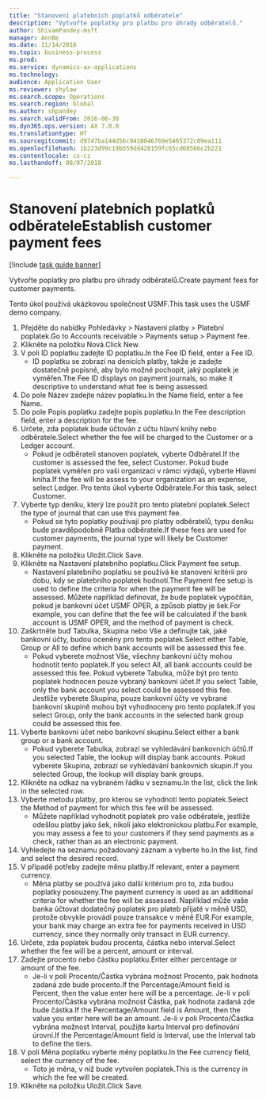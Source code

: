 ```yaml
--- 
title: "Stanovení platebních poplatků odběratele"
description: "Vytvořte poplatky pro platbu pro úhrady odběratelů."
author: ShivamPandey-msft
manager: AnnBe
ms.date: 11/14/2016
ms.topic: business-process
ms.prod: 
ms.service: dynamics-ax-applications
ms.technology: 
audience: Application User
ms.reviewer: shylaw
ms.search.scope: Operations
ms.search.region: Global
ms.author: shpandey
ms.search.validFrom: 2016-06-30
ms.dyn365.ops.version: AX 7.0.0
ms.translationtype: HT
ms.sourcegitcommit: d9747ba144d56c9410846769e5465372c89ea111
ms.openlocfilehash: 1b223d99c19b559dd428159fc65cd68566c2b221
ms.contentlocale: cs-cz
ms.lasthandoff: 08/07/2018

---
```

# <a name="establish-customer-payment-fees"></a><span data-ttu-id="cfc5b-103">Stanovení platebních poplatků odběratele</span><span class="sxs-lookup"><span data-stu-id="cfc5b-103">Establish customer payment fees</span></span>

[!include [task guide banner](../../includes/task-guide-banner.md)]

<span data-ttu-id="cfc5b-104">Vytvořte poplatky pro platbu pro úhrady odběratelů.</span><span class="sxs-lookup"><span data-stu-id="cfc5b-104">Create payment fees for customer payments.</span></span>

<span data-ttu-id="cfc5b-105">Tento úkol používá ukázkovou společnost USMF.</span><span class="sxs-lookup"><span data-stu-id="cfc5b-105">This task uses the USMF demo company.</span></span>

1. <span data-ttu-id="cfc5b-106">Přejděte do nabídky Pohledávky > Nastavení platby > Platební poplatek.</span><span class="sxs-lookup"><span data-stu-id="cfc5b-106">Go to Accounts receivable > Payments setup > Payment fee.</span></span>
2. <span data-ttu-id="cfc5b-107">Klikněte na položku Nová.</span><span class="sxs-lookup"><span data-stu-id="cfc5b-107">Click New.</span></span>
3. <span data-ttu-id="cfc5b-108">V poli ID poplatku zadejte ID poplatku.</span><span class="sxs-lookup"><span data-stu-id="cfc5b-108">In the Fee ID field, enter a Fee ID.</span></span>
    * <span data-ttu-id="cfc5b-109">ID poplatku se zobrazí na denících platby, takže je zadejte dostatečně popisné, aby bylo možné pochopit, jaký poplatek je vyměřen.</span><span class="sxs-lookup"><span data-stu-id="cfc5b-109">The Fee ID displays on payment journals, so make it descriptive to understand what fee is being assessed.</span></span>  
4. <span data-ttu-id="cfc5b-110">Do pole Název zadejte název poplatku.</span><span class="sxs-lookup"><span data-stu-id="cfc5b-110">In the Name field, enter a fee Name.</span></span>
5. <span data-ttu-id="cfc5b-111">Do pole Popis poplatku zadejte popis poplatku.</span><span class="sxs-lookup"><span data-stu-id="cfc5b-111">In the Fee description field, enter a description for the fee.</span></span>
6. <span data-ttu-id="cfc5b-112">Určete, zda poplatek bude účtován z účtu hlavní knihy nebo odběratele.</span><span class="sxs-lookup"><span data-stu-id="cfc5b-112">Select whether the fee will be charged to the Customer or a Ledger account.</span></span>
    * <span data-ttu-id="cfc5b-113">Pokud je odběrateli stanoven poplatek, vyberte Odběratel.</span><span class="sxs-lookup"><span data-stu-id="cfc5b-113">If the customer is assessed the fee, select Customer.</span></span> <span data-ttu-id="cfc5b-114">Pokud bude poplatek vyměřen pro vaši organizaci v rámci výdajů, vyberte Hlavní kniha.</span><span class="sxs-lookup"><span data-stu-id="cfc5b-114">If the fee will be assess to your organization as an expense, select Ledger.</span></span> <span data-ttu-id="cfc5b-115">Pro tento úkol vyberte Odběratele.</span><span class="sxs-lookup"><span data-stu-id="cfc5b-115">For this task, select Customer.</span></span>  
7. <span data-ttu-id="cfc5b-116">Vyberte typ deníku, který lze použít pro tento platební poplatek.</span><span class="sxs-lookup"><span data-stu-id="cfc5b-116">Select the type of  journal that can use this payment fee.</span></span>
    * <span data-ttu-id="cfc5b-117">Pokud se tyto poplatky používají pro platby odběratelů, typu deníku bude pravděpodobně Platba odběratele.</span><span class="sxs-lookup"><span data-stu-id="cfc5b-117">If these fees are used for customer payments, the journal type will likely be Customer payment.</span></span>  
8. <span data-ttu-id="cfc5b-118">Klikněte na položku Uložit.</span><span class="sxs-lookup"><span data-stu-id="cfc5b-118">Click Save.</span></span>
9. <span data-ttu-id="cfc5b-119">Klikněte na Nastavení platebního poplatku.</span><span class="sxs-lookup"><span data-stu-id="cfc5b-119">Click Payment fee setup.</span></span>
    * <span data-ttu-id="cfc5b-120">Nastavení platebního poplatku se používá ke stanovení kritérií pro dobu, kdy se platebního poplatek hodnotí.</span><span class="sxs-lookup"><span data-stu-id="cfc5b-120">The Payment fee setup is used to define the criteria for when the payment fee will be assessed.</span></span>  <span data-ttu-id="cfc5b-121">Můžete například definovat, že bude poplatek vypočítán, pokud je bankovní účet USMF OPER, a způsob platby je šek.</span><span class="sxs-lookup"><span data-stu-id="cfc5b-121">For example, you can define that the fee will be calculated if the bank account is USMF OPER, and the method of payment is check.</span></span>  
10. <span data-ttu-id="cfc5b-122">Zaškrtněte buď Tabulka, Skupina nebo Vše a definujte tak, jaké bankovní účty, budou oceněny pro tento poplatek.</span><span class="sxs-lookup"><span data-stu-id="cfc5b-122">Select either Table, Group or All to define which bank accounts will be assessed this fee.</span></span>
    * <span data-ttu-id="cfc5b-123">Pokud vyberete možnost Vše, všechny bankovní účty mohou hodnotit tento poplatek.</span><span class="sxs-lookup"><span data-stu-id="cfc5b-123">If you select All, all bank accounts could be assessed this fee.</span></span>  <span data-ttu-id="cfc5b-124">Pokud vyberete Tabulka, může být pro tento poplatek hodnocen pouze vybraný bankovní účet.</span><span class="sxs-lookup"><span data-stu-id="cfc5b-124">If you select Table, only the bank account you select could be assessed this fee.</span></span> <span data-ttu-id="cfc5b-125">Jestliže vyberete Skupina, pouze bankovní účty ve vybrané bankovní skupině mohou být vyhodnoceny pro tento poplatek.</span><span class="sxs-lookup"><span data-stu-id="cfc5b-125">If you select Group, only the bank accounts in the selected bank group could be assessed this fee.</span></span>  
11. <span data-ttu-id="cfc5b-126">Vyberte bankovní účet nebo bankovní skupinu.</span><span class="sxs-lookup"><span data-stu-id="cfc5b-126">Select either a bank group or a bank account.</span></span>
    * <span data-ttu-id="cfc5b-127">Pokud vyberete Tabulka, zobrazí se vyhledávání bankovních účtů.</span><span class="sxs-lookup"><span data-stu-id="cfc5b-127">If you selected Table, the lookup will display bank accounts.</span></span> <span data-ttu-id="cfc5b-128">Pokud vyberete Skupina, zobrazí se vyhledávání bankovních skupin.</span><span class="sxs-lookup"><span data-stu-id="cfc5b-128">If you selected Group, the lookup will display bank groups.</span></span>  
12. <span data-ttu-id="cfc5b-129">Klikněte na odkaz na vybraném řádku v seznamu.</span><span class="sxs-lookup"><span data-stu-id="cfc5b-129">In the list, click the link in the selected row.</span></span>
13. <span data-ttu-id="cfc5b-130">Vyberte metodu platby, pro kterou se vyhodnotí tento poplatek.</span><span class="sxs-lookup"><span data-stu-id="cfc5b-130">Select the Method of payment for which this fee will be assessed.</span></span>
    * <span data-ttu-id="cfc5b-131">Můžete například vyhodnotit poplatek pro vaše odběratele, jestliže odešlou platby jako šek, nikoli jako elektronickou platbu.</span><span class="sxs-lookup"><span data-stu-id="cfc5b-131">For example, you may assess a fee to your customers if they send payments as a check, rather than as an electronic payment.</span></span>  
14. <span data-ttu-id="cfc5b-132">Vyhledejte na seznamu požadovaný záznam a vyberte ho.</span><span class="sxs-lookup"><span data-stu-id="cfc5b-132">In the list, find and select the desired record.</span></span>
15. <span data-ttu-id="cfc5b-133">V případě potřeby zadejte měnu platby.</span><span class="sxs-lookup"><span data-stu-id="cfc5b-133">If relevant, enter a payment currency.</span></span>
    * <span data-ttu-id="cfc5b-134">Měna platby se používá jako další kritérium pro to, zda budou poplatky posouzeny.</span><span class="sxs-lookup"><span data-stu-id="cfc5b-134">The payment currency is used as an additional criteria for whether the fee will be assessed.</span></span>  <span data-ttu-id="cfc5b-135">Například může vaše banka účtovat dodatečný poplatek pro plateb přijaté v měně USD, protože obvykle provádí pouze transakce v měně EUR.</span><span class="sxs-lookup"><span data-stu-id="cfc5b-135">For example, your bank may charge an extra fee for payments received in USD currency, since they normally only transact in EUR currency.</span></span>  
16. <span data-ttu-id="cfc5b-136">Určete, zda poplatek budou procenta, částka nebo interval.</span><span class="sxs-lookup"><span data-stu-id="cfc5b-136">Select whether the fee will be a percent, amount or interval.</span></span>
17. <span data-ttu-id="cfc5b-137">Zadejte procento nebo částku poplatku.</span><span class="sxs-lookup"><span data-stu-id="cfc5b-137">Enter either percentage or amount of the fee.</span></span>
    * <span data-ttu-id="cfc5b-138">Je-li v poli Procento/Částka vybrána možnost Procento, pak hodnota zadaná zde bude procento.</span><span class="sxs-lookup"><span data-stu-id="cfc5b-138">If the Percentage/Amount field is Percent, then the value enter here will be a percentage.</span></span> <span data-ttu-id="cfc5b-139">Je-li v poli Procento/Částka vybrána možnost Částka, pak hodnota zadaná zde bude částka.</span><span class="sxs-lookup"><span data-stu-id="cfc5b-139">If the Percentage/Amount field is Amount, then the value you enter here will be an amount.</span></span> <span data-ttu-id="cfc5b-140">Je-li v poli Procento/Částka vybrána možnost Interval, použijte kartu Interval pro definování úrovní.</span><span class="sxs-lookup"><span data-stu-id="cfc5b-140">If the Percentage/Amount field is Interval, use the Interval tab to define the tiers.</span></span>  
18. <span data-ttu-id="cfc5b-141">V poli Měna poplatku vyberte měny poplatku.</span><span class="sxs-lookup"><span data-stu-id="cfc5b-141">In the Fee currency field, select the currency of the fee.</span></span>
    * <span data-ttu-id="cfc5b-142">Toto je měna, v níž bude vytvořen poplatek.</span><span class="sxs-lookup"><span data-stu-id="cfc5b-142">This is the currency in which the fee will be created.</span></span>  
19. <span data-ttu-id="cfc5b-143">Klikněte na položku Uložit.</span><span class="sxs-lookup"><span data-stu-id="cfc5b-143">Click Save.</span></span>


